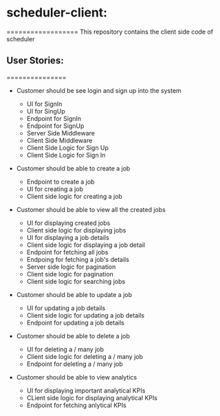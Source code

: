 # scheduler-client:
==================
This repository contains the client side code of scheduler 

## User Stories:
===============

- Customer should be see login and sign up into the system
    - UI for SignIn
    - UI for SingUp
    - Endpoint for SignIn
    - Endpoint for SignUp
    - Server Side Middleware
    - Client Side Middleware
    - Client Side Logic for Sign Up
    - Client Side Logic for Sign In

- Customer should be able to create a job
    - Endpoint to create a job
    - UI for creating a job
    - Client side logic for creating a job

- Customer should be able to view all the created jobs
    - UI for displaying created jobs
    - Client side logic for displaying jobs
    - UI for displaying a job details
    - Client side logic for displaying a job detail
    - Endpoint for fetching all jobs
    - Endpoing for fetching a job's details
    - Server side logic for pagination
    - Client side logic for pagination
    - Client side logic for searching jobs

- Customer should be able to update a job
    - UI for updating a job details
    - Client side logic for updating a job details
    - Endpoint for updating a job details

- Customer should be able to delete a job
    - UI for deleting a / many job 
    - Client side logic for deleting a / many job
    - Endpoint for deleting a / many job

- Customer should be able to view analytics
    - UI for displaying important analytical KPIs
    - CLient side logic for displaying analytical KPIs
    - Endpoint for fetching anlytical KPIs